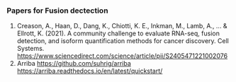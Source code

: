 ### Papers for Fusion dectection
1. Creason, A., Haan, D., Dang, K., Chiotti, K. E., Inkman, M., Lamb, A., ... & Ellrott, K. (2021). A community challenge to evaluate RNA-seq, fusion detection, and isoform quantification methods for cancer discovery. Cell Systems.
https://www.sciencedirect.com/science/article/pii/S2405471221002076
2. Arriba
https://github.com/suhrig/arriba
https://arriba.readthedocs.io/en/latest/quickstart/
